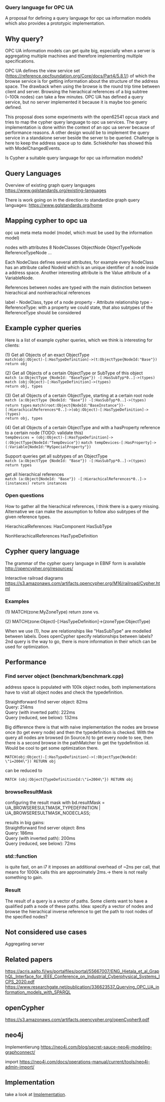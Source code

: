 ### Query language for OPC UA

A proposal for defining a query language for opc ua information models which also provides a prototypic implementation.

## Why query?

OPC UA information models can get quite big, especially when a server is aggregating multiple machines and therefore implementing multiple specifications.

OPC UA defines the view service set (https://reference.opcfoundation.org/Core/docs/Part4/5.8.1/) of which the browse service is for getting information about the structure of the address space. The drawback when using the browse is the round trip time between client and server. Browsing the hierachical references of a big subtree (~100k nodes) can take a few minutes.
OPC UA has defined a query service, but no server implemented it because it is maybe too generic defined.

This proposal does some experiments with the open62541 opcua stack and tries to map the cypher query language to opc ua services. The query implementation is done within the context of an opc ua server because of performance reasons. A other design would be to implement the query service in a standalone server beside the server to be queried. Challenge is here to keep the address space up to date. Schiekhofer has showed this with ModelChangedEvents.

Is Cypher a suitable query language for opc ua information models?

## Query Languages

Overview of existing graph query languages
https://www.gqlstandards.org/existing-languages

There is work going on in the direction to standardize graph query languages: https://www.gqlstandards.org/home

## Mapping cypher to opc ua

opc ua meta meta model (model, which must be used by the information model)

nodes with attributes
8 NodeClasses
ObjectNode
ObjectTypeNode
ReferenceTypeNode
...

Each NodeClass defines several attributes, for example every NodeClass has an attribute called NodeId which is an unique identifier of a node inside a address space. Another interesting attribute is the Value attribute of a VariableNode.

References between nodes are typed with the main distinction between hierachical and nonhierachical references

label - NodeClass, type of a node
property - Attribute
relationship type - ReferenceType: with a property we could state, that also subtypes of the ReferenceType should be considered

## Example cypher queries

Here is a list of example cypher queries, which we think is interesting for clients:

(1) Get all Objects of an exact ObjectType \
`match(obj:Object)-[:HasTypeDefinition]->(t:ObjectType{NodeId:"Base"}) return obj`

(2) Get all Objects of a certain ObjectType or SubType of this object \
`match (a:ObjectType {NodeId: "BaseType"}) -[:HasSubTyp*0..]->(types)` \
`match (obj:Object)-[:HasTypeDefinition]->(types)` \
`return obj, types`

(3) Get all Objects of a certain ObjectType, starting at a certain root node
`match (a:ObjectType {NodeId: "Base"}) -[:HasSubTyp*0..]->(types) return types`
`match(root:Object{NodeId:"BaseInstance"})-[:HierachicalReferences*0..]->(obj:Object)-[:HasTypeDefinition]->(types)` \
`return obj, types`

(4) Get all Objects of a certain ObjectType and with a hasProperty reference to a certain node (TODO: validate this) \
`tempDevices = (obj:Object)-[:HasTypeDefinition]->(:ObjectType{NodeId:"TempDevice"})`
`match tempDevices-[:HasProperty]->(:Variable{NodeId:"MySpecialProperty"})`


Support queries
get all subtypes of an ObjectType \
`match (a:ObjectType {NodeId: "Base"}) -[:HasSubTyp*0..]->(types) return types`

get all hierachical references \
`match (a:Object{NodeId: "Base"}) -[:HierachicalReferences*0..]->(instances) return instances`

### Open questions

How to gather all the hierachical references, I think there is a query missing. Alternative we can make the assumption to follow also subtypes of the given reference types.

HierachicalReferences:
HasComponent
HasSubType

NonHierachicalReferences
HasTypeDefinition

## Cypher query language

The grammar of the cypher query language in EBNF form is available http://opencypher.org/resources/

Interactive railroad diagrams https://s3.amazonaws.com/artifacts.opencypher.org/M16/railroad/Cypher.html


### Examples

(1) MATCH(zone:MyZoneType) return zone vs.

(2) MATCH(zone:Object)-[:HasTypeDefinition]->(zoneType:ObjectType)

When we use (1), how are relationships like "HasSubType" are modelled between labels. Does openCypher specify relationships between labels?
2nd query is the way to go, there is more information in their which can be used for optimization.

## Performance

### Find server object (benchmark/benchmark.cpp)

address space is populated with 100k object nodes, both implementations have to visit all object nodes and check the typedefinition.

Straightforward find server object: 82ms \
Query: 214ms \
Query (with inverted path): 222ms \
Query (reduced, see below): 132ms

Big difference there is that with naive implementation the nodes are browse once (to get every node) and then the typedefinition is checked.
With the query all nodes are browsed (in Source.h) to get every node to see, then there is a second browse in the pathMatcher to
get the typdefinition id. Would be cool to get some optimization there.

`MATCH(obj:Object)-[:HasTypeDefinition]->(:ObjectType{NodeId: \"i=2004\"}) RETURN obj`

can be reduced to

`MATCH (obj:Object{TypeDefinitionId:\"i=2004\"}) RETURN obj`

### browseResultMask

configuring the result mask  with bd.resultMask = UA_BROWSERESULTMASK_TYPEDEFINITION | UA_BROWSERESULTMASK_NODECLASS;

results in big gains: \
Straightforward find server object: 8ms \
Query: 186ms \
Query (with inverted path): 200ms \
Query (reduced, see below): 72ms

### std::function

is quite fast, on an i7 it imposes an additional overhead of ~2ns per call, that means for 1000k calls this are approximately 2ms.-> there is not really something to gain.

### Result

The result of a query is a vector of paths. Some clients want to have a qualified path a node of these paths. Idea: specify a vector of nodes and browse the hierachical inverse reference to get the path to root nodes of the specified nodes?

## Not considered use cases
Aggregating server

## Related papers
https://acris.aalto.fi/ws/portalfiles/portal/55667007/ENG_Hietala_et_al_GraphQL_Interface_for_IEEE_Conference_on_Industrial_Cyberphysical_Systems_ICPS_2020.pdf
https://www.researchgate.net/publication/336623537_Querying_OPC_UA_information_models_with_SPARQL

## openCypher
https://s3.amazonaws.com/artifacts.opencypher.org/openCypher9.pdf

## neo4j
Implementierung
https://neo4j.com/blog/secret-sauce-neo4j-modeling-graphconnect/ 

import
https://neo4j.com/docs/operations-manual/current/tools/neo4j-admin-import/

## Implementation

take a look at [Implementation]("Implementation.md").


